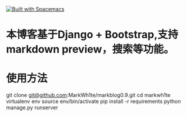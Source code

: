 [![Built with Spacemacs](https://cdn.rawgit.com/syl20bnr/spacemacs/442d025779da2f62fc86c2082703697714db6514/assets/spacemacs-badge.svg)](http://spacemacs.org)
# 本博客基于Django + Bootstrap,支持markdown preview，搜索等功能。
# 使用方法
git clone git@github.com:MarkWh1te/markblog0.9.git
cd markwh1te
virtualenv env 
source env/bin/activate
pip install -r requirements
python manage.py runserver 
